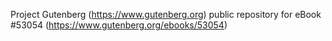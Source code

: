 Project Gutenberg (https://www.gutenberg.org) public repository for
eBook #53054 (https://www.gutenberg.org/ebooks/53054)
